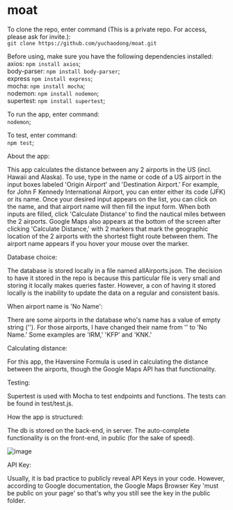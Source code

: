 # moat

To clone the repo, enter command (This is a private repo. For access, please ask for invite.): <br />
`git clone https://github.com/yuchaodong/moat.git`

Before using, make sure you have the following dependencies installed: <br />
axios: `npm install axios`; <br />
body-parser: `npm install body-parser`; <br />
express `npm install express`; <br />
mocha: `npm install mocha`; <br />
nodemon: `npm install nodemon`; <br />
supertest: `npm install supertest`; <br />

To run the app, enter command: <br />
`nodemon`;

To test, enter command: <br />
`npm test`;


About the app: <br />

This app calculates the distance between any 2 airports in the US (incl. Hawaii and Alaska). 
To use, type in the name or code of a US airport in the input boxes labeled 'Origin Airport' and 'Destination Airport.' For example, for John F Kennedy International Airport, you can enter either its code (JFK) or its name. Once your desired input appears on the list, you can click on the name, and that airport name will then fill the input form. When both inputs are filled, click 'Calculate Distance' to find the nautical miles between the 2 airports. Google Maps also appears at the bottom of the screen after clicking 'Calculate Distance,' with 2 markers that mark the geographic location of the 2 airports with the shortest flight route between them. The airport name appears if you hover your mouse over the marker.


Database choice: <br />

The database is stored locally in a file named allAirports.json. The decision to have it stored in the repo is because this particular file is very small and storing it locally makes queries faster. However, a con of having it stored locally is the inability to update the data on a regular and consistent basis.


When airport name is 'No Name': <br />

There are some airports in the database who's name has a value of empty string (''). For those airports, I have changed their name from '' to 'No Name.' Some examples are 'IRM,' 'KFP' and 'KNK.'


Calculating distance: <br />

For this app, the Haversine Formula is used in calculating the distance between the airports, though the Google Maps API has that functionality.


Testing: <br />

Supertest is used with Mocha to test endpoints and functions. The tests can be found in test/test.js.


How the app is structured: <br />

The db is stored on the back-end, in server.
The auto-complete functionality is on the front-end, in public (for the sake of speed). <br />

![image](https://user-images.githubusercontent.com/17919731/39131302-20557034-46dd-11e8-96a8-342461e20a72.png)
       

API Key: <br />

Usually, it is bad practice to publicly reveal API Keys in your code. However, according to Google documentation, the Google Maps Browser Key 'must be public on your page' so that's why you still see the key in the public folder.
